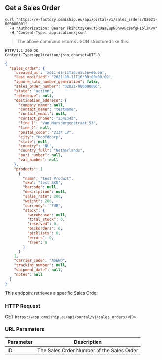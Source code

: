 ## Get a Sales Order

```shell
curl "https://v-factory.omniship.eu/api/portal/v1/sales_orders/O2021-000000001"
  -H "Authorization: Bearer FkihCtzyXWvutSRUaaEupN8hvABcDefgHI6lJKvv"
  -H "Content-Type: application/json"
```

> The above command returns JSON structured like this:

```
HTTP/1.1 200 OK
Content-Type:application/json;charset=UTF-8
```
```json
{
  "sales_order": {
    "created_at": "2021-08-11T16:03:28+00:00",
    "last_modified": "2021-08-11T16:09:09+00:00",
    "ignore_auto_number_generation": false,
    "sales_order_number": "O2021-000000001",
    "state": "action",
    "reference": null,
    "destination_address": {
      "company_name": null,
      "contact_name": "testName",
      "contact_email": null,
      "contact_phone": "2342342",
      "line_1": "Van Marsbergenstraat 53",
      "line_2": null,
      "postal_code": "2134 LV",
      "city": "Hoofddorp",
      "state": null,
      "country": "NL",
      "country_full": "Netherlands",
      "eori_number": null,
      "vat_number": null
    },
    "products": [
      {
        "name": "test Product",
        "sku": "test SKU",
        "barcode": null,
        "description": null,
        "sales_rate": 200,
        "weight": 200,
        "currency": "EUR",
        "stock": {
          "warehouse": null,
          "total_stock": 0,
          "reserved": 0,
          "backorders": 0,
          "picklists": 0,
          "errors": 0,
          "free": 0
        }
      }
    ],
    "carrier_code": "ASEND",
    "tracking_number": null,
    "shipment_date": null,
    "notes": null
  }
}
```

This endpoint retrieves a specific Sales Order.

### HTTP Request

<span class="http-verb get">GET</span> `https://app.omniship.eu/api/portal/v1/sales_orders/<ID>`

### URL Parameters

Parameter | Description
--------- | -----------
ID | The Sales Order Number of the Sales Order
